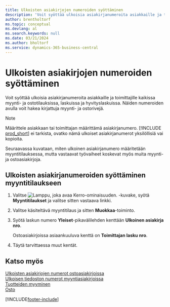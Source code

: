 ```yaml
---
title: Ulkoisten asiakirjojen numeroiden syöttäminen
description: 'Voit syöttää ulkoisia asiakirjanumeroita asiakkaille ja toimittajille kaikissa myynti- ja ostotilauksissa, laskuissa ja hyvityslaskuissa. Näiden numeroiden avulla voit hakea kirjattuja myynti- ja ostorivejä.'
author: brentholtorf
ms.topic: conceptual
ms.devlang: al
ms.search.keywords: null
ms.date: 03/21/2024
ms.author: bholtorf
ms.service: dynamics-365-business-central
---
```

# Ulkoisten asiakirjojen numeroiden syöttäminen

Voit syöttää ulkoisia asiakirjanumeroita asiakkaille ja toimittajille kaikissa myynti- ja ostotilauksissa, laskuissa ja hyvityslaskuissa. Näiden numeroiden avulla voit hakea kirjattuja myynti- ja ostorivejä.  

> [!NOTE]
> Määrittele asiakkaan tai toimittajan määrittämä asiakirjanumero. [!INCLUDE [prod_short](includes/prod_short.md)] ei tarkista, ovatko nämä ulkoiset asiakirjanumerot yksilöllisiä vai kopioita.

Seuraavassa kuvataan, miten ulkoinen asiakirjanumero määritetään myyntitilauksessa, mutta vastaavat työvaiheet koskevat myös muita myynti- ja ostoasiakirjoja.

## Ulkoisten asiakirjanumeroiden syöttäminen myyntitilaukseen  

1. Valitse ![Lamppu, joka avaa Kerro-ominaisuuden.](media/ui-search/search_small.png "Kerro, mitä haluat tehdä") -kuvake, syötä **Myyntitilaukset** ja valitse sitten vastaava linkki.  
2. Valitse käsiteltävä myyntitilaus ja sitten **Muokkaa**-toiminto.  
3. Syötä laskun numero **Yleiset**-pikavälilehden kenttään **Ulkoinen asiakirja nro**.  

    Ostoasiakirjoissa asiaankuuluva kenttä on **Toimittajan lasku nro**.
4. Täytä tarvittaessa muut kentät.  

## Katso myös

[Ulkoisten asiakirjojen numerot ostoasiakirjoissa](purchasing-ext-doc-no.md)  
[Ulkoisen tiedoston numerot myyntiasiakirjoissa](sales-how-invoice-sales.md#external-document-numbers)  
[Tuotteiden myyminen](sales-how-sell-products.md)  
[Osto](purchasing-manage-purchasing.md)  

[!INCLUDE[footer-include](includes/footer-banner.md)]